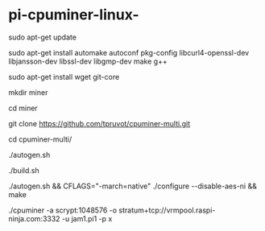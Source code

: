 # pi-cpuminer-linux-


sudo apt-get update

sudo apt-get install automake autoconf pkg-config libcurl4-openssl-dev libjansson-dev libssl-dev libgmp-dev make g++

sudo apt-get install wget git-core

mkdir miner

cd miner

git clone https://github.com/tpruvot/cpuminer-multi.git

cd cpuminer-multi/

./autogen.sh

./build.sh

./autogen.sh && CFLAGS="-march=native" ./configure --disable-aes-ni && make

./cpuminer -a scrypt:1048576 -o stratum+tcp://vrmpool.raspi-ninja.com:3332 -u jam1.pi1 -p x
